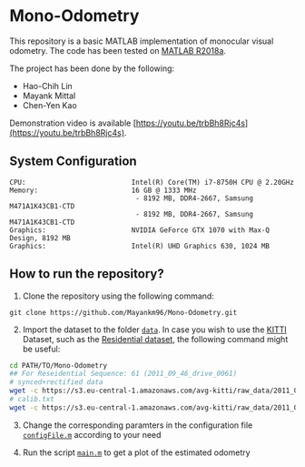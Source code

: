 # Mono-Odometry

This repository is a basic MATLAB implementation of monocular visual odometry. The code has been tested on [MATLAB R2018a](https://in.mathworks.com/?s_tid=gn_logo).

The project has been done by the following:
* Hao-Chih Lin
* Mayank Mittal
* Chen-Yen Kao

Demonstration video is available [https://youtu.be/trbBh8Rjc4s](https://youtu.be/trbBh8Rjc4s).

## System Configuration

```
CPU:                          Intel(R) Core(TM) i7-8750H CPU @ 2.20GHz
Memory:                       16 GB @ 1333 MHz
                               - 8192 MB, DDR4-2667, Samsung M471A1K43CB1-CTD    
                               - 8192 MB, DDR4-2667, Samsung M471A1K43CB1-CTD    
Graphics:                     NVIDIA GeForce GTX 1070 with Max-Q Design, 8192 MB
Graphics:                     Intel(R) UHD Graphics 630, 1024 MB
```

## How to run the repository?

1. Clone the repository using the following command:
```
git clone https://github.com/Mayankm96/Mono-Odometry.git
```

2. Import the dataset to the folder [`data`](data). In case you wish to use the [KITTI](http://www.cvlibs.net/datasets/kitti/) Dataset, such as the [Residential dataset](http://www.cvlibs.net/datasets/kitti/raw_data.php?type=residential), the following command might be useful:
```bash
cd PATH/TO/Mono-Odometry
## For Reseidential Sequence: 61 (2011_09_46_drive_0061)
# synced+rectified data
wget -c https://s3.eu-central-1.amazonaws.com/avg-kitti/raw_data/2011_09_26_drive_0009/2011_09_26_drive_0009_sync.zip -P data
# calib.txt
wget -c https://s3.eu-central-1.amazonaws.com/avg-kitti/raw_data/2011_09_26_calib.zip -P data
```

3. Change the corresponding paramters in the configuration file [`configFile.m`](code/config/configFile.m) according to your need

4. Run the script [`main.m`](code/main.m) to get a plot of the estimated odometry
